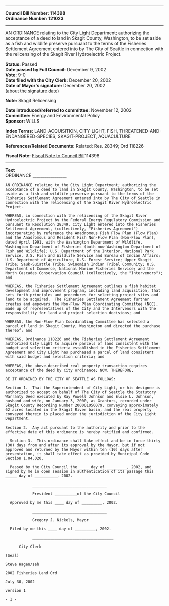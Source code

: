 * * * * *  
  
**Council Bill Number: [](#h0)[](#h2)114398**   
**Ordinance Number: 121023**  
  
* * * * *  
  
AN ORDINANCE relating to the City Light Department; authorizing the acceptance of a deed to land in Skagit County, Washington, to be set aside as a fish and wildlife preserve pursuant to the terms of the Fisheries Settlement Agreement entered into by The City of Seattle in connection with the relicensing of the Skagit River Hydroelectric Project.  
  
**Status:** Passed   
**Date passed by Full Council:** December 9, 2002   
**Vote:** 9-0   
**Date filed with the City Clerk:** December 20, 2002   
**Date of Mayor's signature:** December 20, 2002   
[(about the signature date)](/~public/approvaldate.htm)   
  
**Note:** Skagit Relicensing  
  
  
**Date introduced/referred to committee:** November 12, 2002   
**Committee:** Energy and Environmental Policy   
**Sponsor:** WILLS   
  
**Index Terms:** LAND-ACQUISITION, CITY-LIGHT, FISH, THREATENED-AND-ENDANGERED-SPECIES, SKAGIT-PROJECT, AQUACULTURE  
  
**References/Related Documents:** Related: Res. 28349; Ord 118226  
  
**Fiscal Note:** [Fiscal Note to Council Bill](http://clerk.seattle.gov/~public/fnote/114398.htm)[](#h1)[](#h3)114398  
  
* * * * *  
  
**Text**  
    ORDINANCE _________________  
  
    AN ORDINANCE relating to the City Light Department; authorizing the  
    acceptance of a deed to land in Skagit County, Washington, to be set  
    aside as a fish and wildlife preserve pursuant to the terms of the  
    Fisheries Settlement Agreement entered into by The City of Seattle in  
    connection with the relicensing of the Skagit River Hydroelectric  
    Project.  
  
    WHEREAS, in connection with the relicensing of the Skagit River  
    Hydroelectric Project by the Federal Energy Regulatory Commission and  
    pursuant to Resolution 28349, City Light entered into the Fisheries  
    Settlement Agreement, (collectively, "Fisheries Agreement")  
    incorporating by reference the Anadromous Fish Flow Plan (Flow Plan)  
    and the Anadromous and Resident Fish Non-Flow Plan (Non-Flow Plan),  
    dated April 1991, with the Washington Department of Wildlife,  
    Washington Department of Fisheries (both now Washington Department of  
    Fish and Wildlife); U.S. Department of the Interior, National Park  
    Service, U.S. Fish and Wildlife Service and Bureau of Indian Affairs;  
    U.S. Department of Agriculture, U.S. Forest Service; Upper Skagit  
    Tribe; Sauk-Suiattle Tribe; Swinomish Indian Tribal Community; U.S.  
    Department of Commerce, National Marine Fisheries Service; and the  
    North Cascades Conservation Council (collectively, the "Intervenors");  
    and  
  
    WHEREAS, the Fisheries Settlement Agreement outlines a fish habitat  
    development and improvement program, including land acquisition, that  
    sets forth principles and procedures for selecting project sites and  
    land to be acquired.  The Fisheries Settlement Agreement further  
    creates and empowers the Non-Flow Plan Coordinating Committee (NCC),  
    made up of representatives of the City and the Intervenors with the  
    responsibility for land and project selection decisions; and  
  
    WHEREAS, the Non-Flow Plan Coordinating Committee has selected a  
    parcel of land in Skagit County, Washington and directed the purchase  
    thereof; and  
  
    WHEREAS, Ordinance 118226 and the Fisheries Settlement Agreement  
    authorized City Light to acquire parcels of land consistent with the  
    budget and selection criteria established in the Fisheries Settlement  
    Agreement and City Light has purchased a parcel of land consistent  
    with said budget and selection criteria; and  
  
    WHEREAS, the above-described real property transaction requires  
    acceptance of the deed by City ordinance; NOW, THEREFORE,  
  
    BE IT ORDAINED BY THE CITY OF SEATTLE AS FOLLOWS:  
  
    Section 1.  That the Superintendent of City Light, or his designee is  
    authorized to accept on behalf of The City of Seattle the Statutory  
    Warranty Deed executed by Ray Powell Johnson and Elsie L. Johnson,  
    husband and wife, on January 3, 2000, as Grantors, recorded under  
    Skagit County Recording Number 200001050079, conveying approximately  
    62 acres located in the Skagit River basin, and the real property  
    conveyed therein is placed under the jurisdiction of the City Light  
    Department.  
  
    Section 2.  Any act pursuant to the authority and prior to the  
    effective date of this ordinance is hereby ratified and confirmed.  
  
      Section 3.  This ordinance shall take effect and be in force thirty  
    (30) days from and after its approval by the Mayor, but if not  
    approved and returned by the Mayor within ten (10) days after  
    presentation, it shall take effect as provided by Municipal Code  
    Section 1.04.020.  
  
      Passed by the City Council the ____ day of _________, 2002, and  
    signed by me in open session in authentication of its passage this  
    _____ day of __________, 2002.  
  
                _________________________________  
  
                President __________of the City Council  
  
      Approved by me this ____ day of _________, 2002.  
  
                _________________________________  
  
                Gregory J. Nickels, Mayor  
  
      Filed by me this ____ day of _________, 2002.  
  
                ____________________________________  
  
          City Clerk  
  
    (Seal)  
  
    Steve Hagen/seh  
  
    2002 Fisheries Land Ord  
  
    July 30, 2002  
  
    version 1  
  
    - 1 -  
